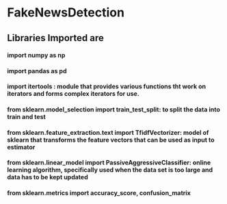 # FakeNewsDetection
## Libraries Imported are 
#### import numpy as np
#### import pandas as pd
#### import itertools : module that provides various functions tht work on iterators and forms complex iterators for use.
#### from sklearn.model_selection import train_test_split: to split the data into train and test
#### from sklearn.feature_extraction.text import TfidfVectorizer: model of sklearn that transforms the feature vectors that can be used as input to estimator
#### from sklearn.linear_model import PassiveAggressiveClassifier: online learning algorithm, specifically used when the data set is too large and data has to be kept updated  
#### from sklearn.metrics import accuracy_score, confusion_matrix


